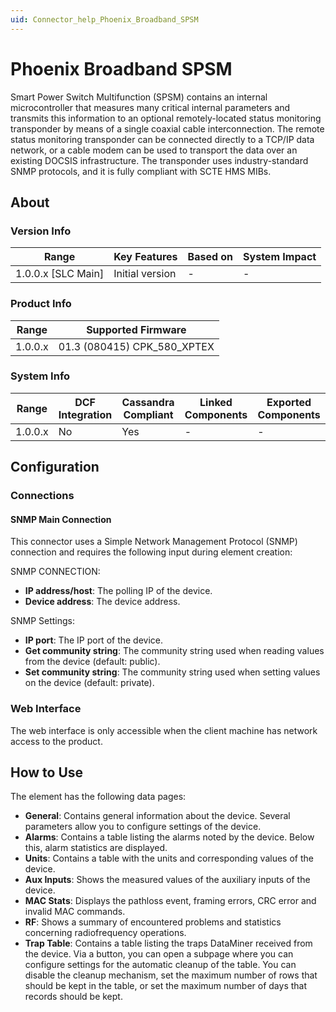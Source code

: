 ```yaml
---
uid: Connector_help_Phoenix_Broadband_SPSM
---
```


# Phoenix Broadband SPSM

Smart Power Switch Multifunction (SPSM) contains an internal microcontroller that measures many critical internal parameters and transmits this information to an optional remotely-located status monitoring transponder by means of a single coaxial cable interconnection. The remote status monitoring transponder can be connected directly to a TCP/IP data network, or a cable modem can be used to transport the data over an existing DOCSIS infrastructure. The transponder uses industry-standard SNMP protocols, and it is fully compliant with SCTE HMS MIBs.

## About

### Version Info

| Range                | Key Features     | Based on     | System Impact     |
|----------------------|------------------|--------------|-------------------|
| 1.0.0.x [SLC Main]   | Initial version  | -            | -                 |

### Product Info

| Range     | Supported Firmware          |
|-----------|-----------------------------|
| 1.0.0.x   | 01.3 (080415) CPK_580_XPTEX |

### System Info

| Range     | DCF Integration     | Cassandra Compliant     | Linked Components     | Exported Components     |
|-----------|---------------------|-------------------------|-----------------------|-------------------------|
| 1.0.0.x   | No                  | Yes                     | -                     | -                       |

## Configuration

### Connections

#### SNMP Main Connection

This connector uses a Simple Network Management Protocol (SNMP) connection and requires the following input during element creation:

SNMP CONNECTION:

- **IP address/host**: The polling IP of the device.
- **Device address**: The device address.

SNMP Settings:

- **IP port**: The IP port of the device.
- **Get community string**: The community string used when reading values from the device (default: public).
- **Set community string**: The community string used when setting values on the device (default: private).

### Web Interface

The web interface is only accessible when the client machine has network access to the product.

## How to Use

The element has the following data pages:

- **General**: Contains general information about the device. Several parameters allow you to configure settings of the device.
- **Alarms**: Contains a table listing the alarms noted by the device. Below this, alarm statistics are displayed.
- **Units**: Contains a table with the units and corresponding values of the device.
- **Aux Inputs**: Shows the measured values of the auxiliary inputs of the device.
- **MAC Stats**: Displays the pathloss event, framing errors, CRC error and invalid MAC commands.
- **RF**: Shows a summary of encountered problems and statistics concerning radiofrequency operations.
- **Trap Table**: Contains a table listing the traps DataMiner received from the device. Via a button, you can open a subpage where you can configure settings for the automatic cleanup of the table. You can disable the cleanup mechanism, set the maximum number of rows that should be kept in the table, or set the maximum number of days that records should be kept.
